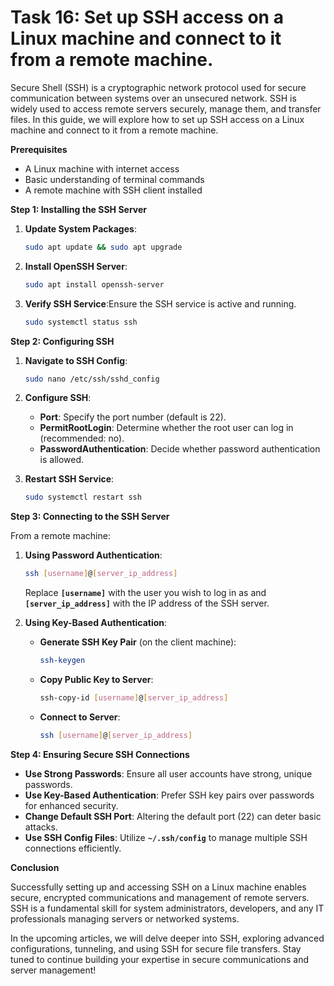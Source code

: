 # Task 16: Set up SSH access on a Linux machine and connect to it from a remote machine.

Secure Shell (SSH) is a cryptographic network protocol used for secure communication between systems over an unsecured network. SSH is widely used to access remote servers securely, manage them, and transfer files. In this guide, we will explore how to set up SSH access on a Linux machine and connect to it from a remote machine.

**Prerequisites**

- A Linux machine with internet access
- Basic understanding of terminal commands
- A remote machine with SSH client installed

**Step 1: Installing the SSH Server**

1. **Update System Packages**:
    
    ```bash
    sudo apt update && sudo apt upgrade
    ```
    
2. **Install OpenSSH Server**:
    
    ```bash
    sudo apt install openssh-server
    ```
    
3. **Verify SSH Service**:Ensure the SSH service is active and running.
    
    ```bash
    sudo systemctl status ssh
    ```
    

**Step 2: Configuring SSH**

1. **Navigate to SSH Config**:
    
    ```bash
    sudo nano /etc/ssh/sshd_config
    ```
    
2. **Configure SSH**:
    - **Port**: Specify the port number (default is 22).
    - **PermitRootLogin**: Determine whether the root user can log in (recommended: no).
    - **PasswordAuthentication**: Decide whether password authentication is allowed.
3. **Restart SSH Service**:
    
    ```bash
    sudo systemctl restart ssh
    ```
    

**Step 3: Connecting to the SSH Server**

From a remote machine:

1. **Using Password Authentication**:
    
    ```bash
    ssh [username]@[server_ip_address]
    ```
    
    Replace **`[username]`** with the user you wish to log in as and **`[server_ip_address]`** with the IP address of the SSH server.
    
2. **Using Key-Based Authentication**:
    - **Generate SSH Key Pair** (on the client machine):
        
        ```bash
        ssh-keygen
        ```
        
    - **Copy Public Key to Server**:
        
        ```bash
        ssh-copy-id [username]@[server_ip_address]
        ```
        
    - **Connect to Server**:
        
        ```bash
        ssh [username]@[server_ip_address]
        ```
        

**Step 4: Ensuring Secure SSH Connections**

- **Use Strong Passwords**: Ensure all user accounts have strong, unique passwords.
- **Use Key-Based Authentication**: Prefer SSH key pairs over passwords for enhanced security.
- **Change Default SSH Port**: Altering the default port (22) can deter basic attacks.
- **Use SSH Config Files**: Utilize **`~/.ssh/config`** to manage multiple SSH connections efficiently.

**Conclusion**

Successfully setting up and accessing SSH on a Linux machine enables secure, encrypted communications and management of remote servers. SSH is a fundamental skill for system administrators, developers, and any IT professionals managing servers or networked systems.

In the upcoming articles, we will delve deeper into SSH, exploring advanced configurations, tunneling, and using SSH for secure file transfers. Stay tuned to continue building your expertise in secure communications and server management!